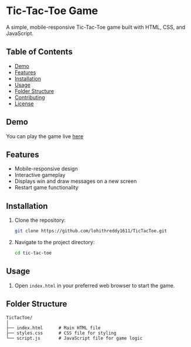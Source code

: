

# Tic-Tac-Toe Game

A simple, mobile-responsive Tic-Tac-Toe game built with HTML, CSS, and JavaScript.

## Table of Contents

- [Demo](#demo)
- [Features](#features)
- [Installation](#installation)
- [Usage](#usage)
- [Folder Structure](#folder-structure)
- [Contributing](#contributing)
- [License](#license)

## Demo

You can play the game live [here](https://tictactoebylohith.tiiny.site/) 

## Features

- Mobile-responsive design
- Interactive gameplay
- Displays win and draw messages on a new screen
- Restart game functionality

## Installation

1. Clone the repository:
    ```bash
    git clone https://github.com/lohithreddy1611/TicTacToe.git
    ```

2. Navigate to the project directory:
    ```bash
    cd tic-tac-toe
    ```

## Usage

1. Open `index.html` in your preferred web browser to start the game.

## Folder Structure

```plaintext
TicTacToe/
│
├── index.html      # Main HTML file
├── styles.css      # CSS file for styling
└── script.js       # JavaScript file for game logic
